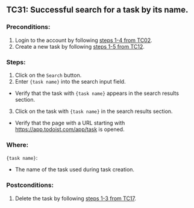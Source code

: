 ## TC31: Successful search for a task by its name.
### Preconditions:
1. Login to the account by following [steps 1-4 from TC02](TC02.md).
2. Create a new task by following [steps 1-5 from TC12](TC12.md).
### Steps:
1. Click on the `Search` button.
2. Enter `{task name}` into the search input field.
* Verify that the task with `{task name}` appears in the search results section.
3. Click on the task with `{task name}` in the search results section.
* Verify that the page with a URL starting with https://app.todoist.com/app/task is opened.
### Where:
`{task name}`:
* The name of the task used during task creation.
### Postconditions:
1. Delete the task by following [steps 1-3 from TC17](TC17.md).